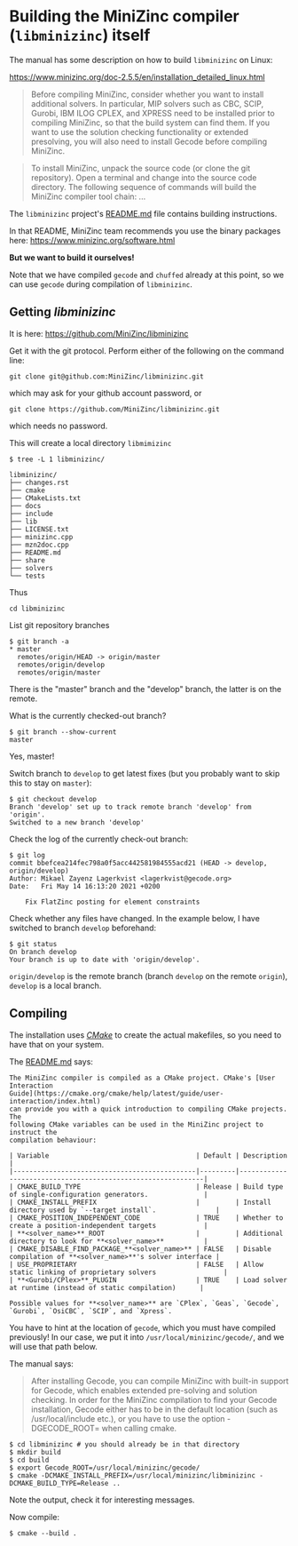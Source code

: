 # Building the MiniZinc compiler (`libminizinc`) itself 

The manual has some description on how to build `libminizinc` on Linux:

https://www.minizinc.org/doc-2.5.5/en/installation_detailed_linux.html

> Before compiling MiniZinc, consider whether you want to install additional
> solvers. In particular, MIP solvers such as CBC, SCIP, Gurobi, IBM ILOG CPLEX, 
> and XPRESS need to be installed prior to compiling MiniZinc, so that the build 
> system can find them. If you want to use the solution checking functionality or 
> extended presolving, you will also need to install Gecode before compiling MiniZinc.

> To install MiniZinc, unpack the source code (or clone the git repository).
> Open a terminal and change into the source code directory. The following sequence of
> commands will build the MiniZinc compiler tool chain: ...

The `libminizinc` project's [README.md]( https://github.com/MiniZinc/libminizinc/blob/master/README.md) file contains building instructions.

In that README, MiniZinc team recommends you use the binary packages here: https://www.minizinc.org/software.html

**But we want to build it ourselves!**

Note that we have compiled `gecode` and `chuffed` already at this point, so we can use `gecode` during compilation of `libminizinc`.

## Getting _libminizinc_

It is here: https://github.com/MiniZinc/libminizinc

Get it with the git protocol. Perform either of the following on the command line:

```
git clone git@github.com:MiniZinc/libminizinc.git
```

which may ask for your github account password, or

```
git clone https://github.com/MiniZinc/libminizinc.git
```

which needs no password.

This will create a local directory `libmimizinc`

```
$ tree -L 1 libminizinc/

libminizinc/
├── changes.rst
├── cmake
├── CMakeLists.txt
├── docs
├── include
├── lib
├── LICENSE.txt
├── minizinc.cpp
├── mzn2doc.cpp
├── README.md
├── share
├── solvers
└── tests
```

Thus

```
cd libminizinc
```

List git repository branches

```
$ git branch -a
* master
  remotes/origin/HEAD -> origin/master
  remotes/origin/develop
  remotes/origin/master
```

There is the "master" branch and the "develop" branch, the latter is on the remote. 

What is the currently checked-out branch?

```
$ git branch --show-current
master
```

Yes, master!

Switch branch to `develop` to get latest fixes (but you probably want to skip this to stay on `master`):

```
$ git checkout develop
Branch 'develop' set up to track remote branch 'develop' from 'origin'.
Switched to a new branch 'develop'
```

Check the log of the currently check-out branch:

```
$ git log
commit bbefcea214fec798a0f5acc442581984555acd21 (HEAD -> develop, origin/develop)
Author: Mikael Zayenz Lagerkvist <lagerkvist@gecode.org>
Date:   Fri May 14 16:13:20 2021 +0200
 
    Fix FlatZinc posting for element constraints
```

Check whether any files have changed. In the example below, I have switched to branch `develop` beforehand:

```
$ git status
On branch develop
Your branch is up to date with 'origin/develop'.
```

`origin/develop` is the remote branch (branch `develop` on the remote `origin`), `develop` is a local branch.

## Compiling

The installation uses [_CMake_](https://en.wikipedia.org/wiki/CMake) to create the actual makefiles, so you need to have that on your system.

The [README.md]( https://github.com/MiniZinc/libminizinc/blob/master/README.md) says:

```
The MiniZinc compiler is compiled as a CMake project. CMake's [User Interaction
Guide](https://cmake.org/cmake/help/latest/guide/user-interaction/index.html)
can provide you with a quick introduction to compiling CMake projects. The
following CMake variables can be used in the MiniZinc project to instruct the
compilation behaviour:
 
| Variable                                     | Default | Description                                                 |
|----------------------------------------------|---------|-------------------------------------------------------------|
| CMAKE_BUILD_TYPE                             | Release | Build type of single-configuration generators.              |
| CMAKE_INSTALL_PREFIX                         |         | Install directory used by `--target install`.               |
| CMAKE_POSITION_INDEPENDENT_CODE              | TRUE    | Whether to create a position-independent targets            |
| **<solver_name>**_ROOT                       |         | Additional directory to look for **<solver_name>**          |
| CMAKE_DISABLE_FIND_PACKAGE_**<solver_name>** | FALSE   | Disable compilation of **<solver_name>**'s solver interface |
| USE_PROPRIETARY                              | FALSE   | Allow static linking of proprietary solvers                 |
| **<Gurobi/CPlex>**_PLUGIN                    | TRUE    | Load solver at runtime (instead of static compilation)      |
 
Possible values for **<solver_name>** are `CPlex`, `Geas`, `Gecode`, `Gurobi`, `OsiCBC`, `SCIP`, and `Xpress`.
```

You have to hint at the location of `gecode`, which you must have compiled previously! 
In our case, we put it into `/usr/local/minizinc/gecode/`, and we will use that path below.

The manual says:

> After installing Gecode, you can compile MiniZinc with built-in support for Gecode, which enables 
> extended pre-solving and solution checking. In order for the MiniZinc compilation to find your Gecode
> installation, Gecode either has to be in the default location (such as /usr/local/include etc.), or you
> have to use the option -DGECODE_ROOT= when calling cmake.

```
$ cd libminizinc # you should already be in that directory
$ mkdir build
$ cd build
$ export Gecode_ROOT=/usr/local/minizinc/gecode/
$ cmake -DCMAKE_INSTALL_PREFIX=/usr/local/minizinc/libminizinc -DCMAKE_BUILD_TYPE=Release ..
```

Note the output, check it for interesting messages.

Now compile:

```
$ cmake --build .
```

